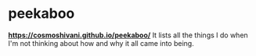# peekaboo
**https://cosmoshivani.github.io/peekaboo/**
It lists all the things I do when I'm not thinking about how and why it all came into being.
